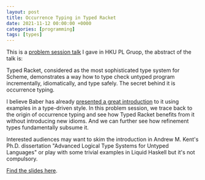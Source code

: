 ```yaml
---
layout: post
title: Occurrence Typing in Typed Racket
date: 2021-11-12 00:00:00 +0000
categories: [programming]
tags: [types]
---
```


This is a [problem session talk](https://hkuplg.github.io/problem/session/2021/11/12/from-occurrence-typing/) I gave in HKU PL Gruop, the abstract of the talk is:

Typed Racket, considered as the most sophisticated type system for Scheme, demonstrates a way how to type check untyped program incrementally, idiomatically, and type safely. The secret behind it is occurrence typing.

I believe Baber has already [presented a great introduction](https://hkuplg.github.io/problem_session/2021/10/22/flow-typing/) to it using examples in a type-driven style. In this problem session, we trace back to the origin of occurrence typing and see how Typed Racket benefits from it without introducing new idioms. And we can further see how refinement types fundamentally subsume it.

Interested audiences may want to skim the introduction in Andrew M. Kent's Ph.D. dissertation "Advanced Logical Type Systems for Untyped Languages" or play with some trivial examples in Liquid Haskell but it's not compulsory.

[Find the slides here](/slides/typed-racket-occurrence-typing.pdf).
